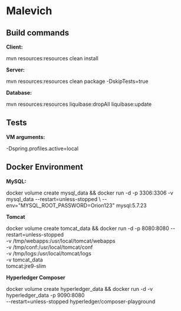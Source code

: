 # Malevich


## Build commands

**Client:** 

mvn resources:resources clean install

**Server:** 

mvn resources:resources clean package -DskipTests=true

**Database:** 

mvn resources:resources liquibase:dropAll liquibase:update

## Tests

**VM arguments:**

-Dspring.profiles.active=local 


## Docker Environment

**MySQL:** 

docker volume create mysql_data && docker run -d -p 3306:3306 -v mysql_data --restart=unless-stopped \ 
  --env="MYSQL_ROOT_PASSWORD=Orion123" mysql:5.7.23

**Tomcat**

docker volume create tomcat_data && docker run -d -p 8080:8080 --restart=unless-stopped \
  -v /tmp/webapps:/usr/local/tomcat/webapps \
  -v /tmp/conf:/usr/local/tomcat/conf \
  -v /tmp/logs:/usr/local/tomcat/logs \
  -v tomcat_data \
  tomcat:jre9-slim

**Hyperledger Composer**

docker volume create hyperledger_data && docker run -d -v hyperledger_data -p 9090:8080 \
--restart=unless-stopped hyperledger/composer-playground